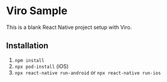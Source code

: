 # Viro Sample

This is a blank React Native project setup with Viro.

## Installation

1. `npm install`
2. `npx pod-install` (iOS)
3. `npx react-native run-android` or `npx react-native run-ios`
